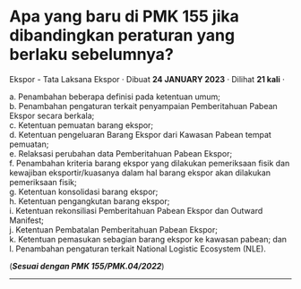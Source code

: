 Apa yang baru di PMK 155 jika dibandingkan peraturan yang berlaku sebelumnya?
=============================================================================

Ekspor - Tata Laksana Ekspor · Dibuat **24 JANUARY 2023** · Dilihat **21 kali** ·

a. Penambahan beberapa definisi pada ketentuan umum;  
b. Penambahan pengaturan terkait penyampaian Pemberitahuan Pabean Ekspor secara berkala;  
c. Ketentuan pemuatan barang ekspor;  
d. Ketentuan pengeluaran Barang Ekspor dari Kawasan Pabean tempat pemuatan;  
e. Relaksasi perubahan data Pemberitahuan Pabean Ekspor;  
f. Penambahan kriteria barang ekspor yang dilakukan pemeriksaan fisik dan kewajiban eksportir/kuasanya dalam hal barang ekspor akan dilakukan pemeriksaan fisik;  
g. Ketentuan konsolidasi barang ekspor;  
h. Ketentuan pengangkutan barang ekspor;  
i. Ketentuan rekonsiliasi Pemberitahuan Pabean Ekspor dan Outward Manifest;  
j. Ketentuan Pembatalan Pemberitahuan Pabean Ekspor;  
k. Ketentuan pemasukan sebagian barang ekspor ke kawasan pabean; dan  
l. Penambahan pengaturan terkait National Logistic Ecosystem (NLE).

(**_Sesuai dengan PMK 155/PMK.04/2022_**)  

  
  
  

* * *